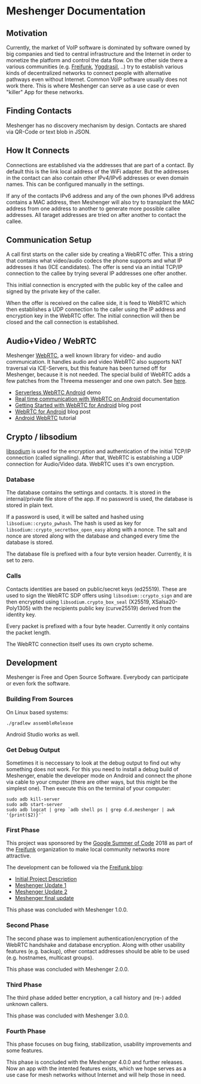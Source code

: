 Meshenger Documentation
=======================

## Motivation

Currently, the market of VoIP software is dominated by software owned by big companies and tied to central infrastructure and the Internet in order to monetize the platform and control the data flow. On the other side there a various communities (e.g. [Freifunk](https://freifunk.net/), [Yggdrasil](https://yggdrasil-network.github.io/), ..) try to establish various kinds of decentralized networks to connect people with alternative pathways even without Internet. Common VoIP software usually does not work there. This is where Meshenger can serve as a use case or even "killer" App for these networks.

## Finding Contacts

Meshenger has no discovery mechanism by design. Contacts are shared via QR-Code or text blob in JSON.

## How It Connects

Connections are established via the addresses that are part of a contact. By default this is the link local address of the WiFi adapter. But the addresses in the contact can also contain other IPv4/IPv6 addresses or even domain names. This can be configured manually in the settings.

If any of the contacts IPv6 address and any of the own phones IPv6 address contains a MAC address, then Meshenger will also try to transplant the MAC address from one address to another to generate more possible callee addresses. All taraget addresses are tried on after another to contact the callee.

## Communication Setup

A call first starts on the caller side by creating a WebRTC offer. This a string that contains what video/audio codecs the phone supports and what IP addresses it has (ICE candidates). The offer is send via an initial TCP/IP connection to the callee by trying several IP addresses one ofter another.

This initial connection is encrypted with the public key of the callee and signed by the private key of the caller.

When the offer is received on the callee side, it is feed to WebRTC which then establishes a UDP connection to the caller using the IP address and encryption key in the WebRTC offer. The initial connection will then be closed and the call connection is established.

## Audio+Video / WebRTC

Meshenger [WebRTC](https://webrtc.org/), a well known library for video- and audio communication. It handles audio and video WebRTC also supports NAT traversal via ICE-Servers, but this feature has been turned off for Meshenger, because it is not needed. The special build of WebRTC adds a few patches from the Threema messenger and one own patch. See [here](/webrtc/README.md).

- [Serverless WebRTC Android](https://github.com/wojta/serverless-webrtc-android) demo
- [Real time communication with WebRTC on Android](https://hackernoon.com/real-time-communication-with-webrtc-on-android-f96cdcfc4771) documentation
- [Getting Started with WebRTC for Android](https://vivekc.xyz/getting-started-with-webrtc-for-android-daab1e268ff4) blog post
- [WebRTC for Android](https://www.amryousef.me/android-webrtc) blog post
- [Android WebRTC](https://github.com/GleasonK/android-webrtc-tutorial) tutorial

## Crypto / libsodium

[libsodium](https://github.com/jedisct1/libsodium) is used for the encryption and authentication of the initial TCP/IP connection (called signalling). After that, WebRTC is establishing a UDP connection for Audio/Video data. WebRTC uses it's own encryption.

### Database

The database contains the settings and contacts. It is stored in the internal/private file store of the app. If no password is used, the database is stored in plain text.

If a password is used, it will be salted and hashed using `libsodium::crypto_pwhash`. The hash is used as key for `libsodium::crypto_secretbox_open_easy` along with a nonce. The salt and nonce are stored along with the database and changed every time the database is stored.

The database file is prefixed with a four byte version header. Currently, it is set to zero.

### Calls

Contacts identities are based on public/secret keys (ed25519). These are used to sign the WebRTC SDP offers using `libsodium::crypto_sign` and are then encrypted using `libsodium.crypto_box_seal` (X25519, XSalsa20-Poly1305) with the recipients public key (curve25519) derived from the identity key.

Every packet is prefixed with a four byte header. Currently it only contains the packet length.

The WebRTC connection itself uses its own crypto scheme.

## Development

Meshenger is Free and Open Source Software. Everybody can participate or even fork the software.

### Building From Sources

On Linux based systems:

```
./gradlew assembleRelease
```

Android Studio works as well.

### Get Debug Output

Sometimes it is neccessary to look at the debug output to find out why something does not work. For this you need to install a debug build of Meshenger, enable the developer mode on Android and connect the phone via cable to your cmputer (there are other ways, but this might be the simplest one). Then execute this on the terminal of your computer:

```
sudo adb kill-server
sudo adb start-server
sudo adb logcat | grep `adb shell ps | grep d.d.meshenger | awk '{print($2)}'`
```

### First Phase

This project was sponsored by the [Google Summer of Code](https://summerofcode.withgoogle.com/) 2018 as part of the [Freifunk](https://freifunk.net) organization to make local community networks more attractive.

The development can be followed via the [Freifunk blog](https://blog.freifunk.net):

* [Initial Project Description](https://projects.freifunk.net/#/projects?project=local_phone_app&lang=en)
* [Meshenger Update 1](https://blog.freifunk.net/2018/06/10/meshenger-p2p-local-network-messenger-update-1/)
* [Meshenger Update 2](https://blog.freifunk.net/2018/07/07/meshenger-p2p-local-network-messenger-update-2/)
* [Meshenger final update](https://blog.freifunk.net/2018/08/14/meshenger-p2p-local-network-messenger-final-update/)

This phase was concluded with Meshenger 1.0.0.

### Second Phase

The second phase was to implement authentication/encryption of the WebRTC handshake and database encryption.
Along with other usability features (e.g. backup), other contact addresses should be able to be used (e.g. hostnames, multicast groups).

This phase was concluded with Meshenger 2.0.0.

### Third Phase

The third phase added better encryption, a call history and (re-) added unknown callers.

This phase was concluded with Meshenger 3.0.0.

### Fourth Phase

This phase focuses on bug fixing, stabilization, usability improvements and some features.

This phase is concluded with the Meshenger 4.0.0 and further releases. Now an app with the intented features exists, which we hope serves as a use case for mesh networks without Internet and will help those in need.
